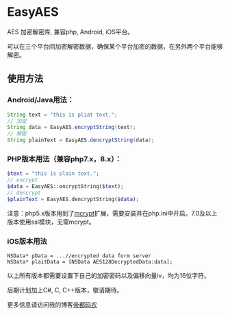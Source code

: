 # EasyAES
AES 加密解密库, 兼容php, Android, iOS平台。

可以在三个平台间加密解密数据，确保某个平台加密的数据，在另外两个平台能够解密。

## 使用方法

### Android/Java用法：
```Java
String text = "this is pliat text.";
// 加密
String data = EasyAES.encryptString(text);
// 解密
String plainText = EasyAES.dencryptString(data);
```


### PHP版本用法（兼容php7.x，8.x）：
```PHP
$text = "this is plain text.";
// encrypt
$data = EasyAES::encryptString($text);
// dencrypt
$plainText = EasyAES.dencryptString($data);
```
注意：php5.x版本用到了[mcrypt](https://www.php.net/manual/en/book.mcrypt.php)扩展，需要安装并在php.ini中开启。7.0及以上版本使用ssl模块，无需mcrypt。


### iOS版本用法
```Object-C
NSData* pData = ...//encrypted data form server
NSData* plaitData = [NSData AES128DecryptedData:data];
```


以上所有版本都需要设置下自己的加密密码以及偏移向量iv，均为16位字符。

后期计划加上C#, C, C++版本，敬请期待。

更多信息请访问我的博客[帝都码农](http://diducoder.com)